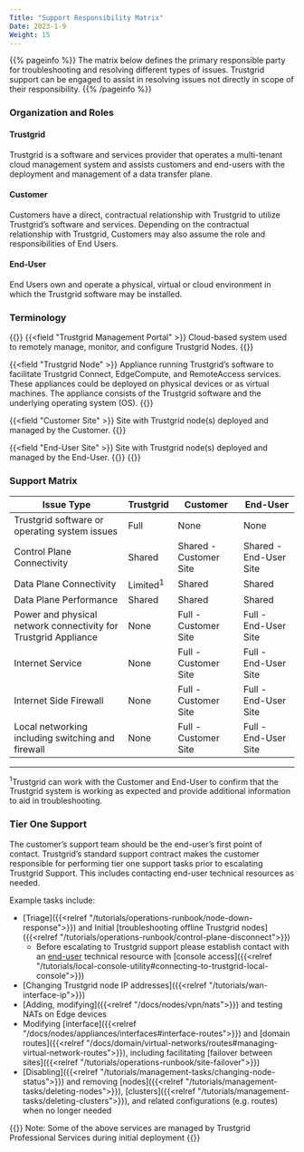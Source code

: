 ```yaml
---
Title: "Support Responsibility Matrix"
Date: 2023-1-9
Weight: 15
---
```


{{% pageinfo %}}
The matrix below defines the primary responsible party for troubleshooting and resolving different types of issues. Trustgrid support can be engaged to assist in resolving issues not directly in scope of their responsibility.
{{% /pageinfo %}}

### Organization and Roles

#### Trustgrid

Trustgrid is a software and services provider that operates a multi-tenant cloud management system and assists customers and end-users with the deployment and management of a data transfer plane.

#### Customer

Customers have a direct, contractual relationship with Trustgrid to utilize Trustgrid’s software and services. Depending on the contractual relationship with Trustgrid, Customers may also assume the role and responsibilities of End Users.

#### End-User

End Users own and operate a physical, virtual or cloud environment in which the Trustgrid software may be installed.

### Terminology

{{<fields>}}
{{<field "Trustgrid Management Portal" >}}
Cloud-based system used to remotely manage, monitor, and configure Trustgrid Nodes.
{{</field >}}

{{<field "Trustgrid Node" >}}
Appliance running Trustgrid’s software to facilitate Trustgrid Connect, EdgeCompute, and RemoteAccess services. These appliances could be deployed on physical devices or as virtual machines. The appliance consists of the Trustgrid software and the underlying operating system (OS).
{{</field >}}

{{<field "Customer Site" >}}
Site with Trustgrid node(s) deployed and managed by the Customer.
{{</field >}}

{{<field "End-User Site" >}}
Site with Trustgrid node(s) deployed and managed by the End-User.
{{</field >}}
{{</fields>}}

### Support Matrix

| Issue Type                                                      | Trustgrid           | Customer               | End-User               |
| --------------------------------------------------------------- | ------------------- | ---------------------- | ---------------------- |
| Trustgrid software or operating system issues                   | Full                | None                   | None                   |
| Control Plane Connectivity                                      | Shared              | Shared - Customer Site | Shared - End-User Site |
| Data Plane Connectivity                                         | Limited<sup>1</sup> | Shared                 | Shared                 |
| Data Plane Performance                                          | Shared              | Shared                 | Shared                 |
| Power and physical network connectivity for Trustgrid Appliance | None                | Full - Customer Site   | Full - End-User Site   |
| Internet Service                                                | None                | Full - Customer Site   | Full - End-User Site   |
| Internet Side Firewall                                          | None                | Full - Customer Site   | Full - End-User Site   |
| Local networking including switching and firewall               | None                | Full - Customer Site   | Full - End-User Site   |

---

<sup>1</sup>Trustgrid can work with the Customer and End-User to confirm that the Trustgrid system is working as expected and provide additional information to aid in troubleshooting.

### Tier One Support

The customer’s support team should be the end-user’s first point of contact. Trustgrid’s standard support contract makes the customer responsible for performing tier one support tasks prior to escalating Trustgrid Support. This includes contacting end-user technical resources as needed.

Example tasks include:

- [Triage]({{<relref "/tutorials/operations-runbook/node-down-response">}}) and Initial [troubleshooting offline Trustgrid nodes]({{<relref "/tutorials/operations-runbook/control-plane-disconnect">}})
  - Before escalating to Trustgrid support please establish contact with an [end-user](#end-user) technical resource with [console access]({{<relref "/tutorials/local-console-utility#connecting-to-trustgrid-local-console">}})
- [Changing Trustgrid node IP addresses]({{<relref "/tutorials/wan-interface-ip">}})
- [Adding, modifying]({{<relref "/docs/nodes/vpn/nats">}}) and testing NATs on Edge devices
- Modifying [interface]({{<relref "/docs/nodes/appliances/interfaces#interface-routes">}}) and [domain routes]({{<relref "/docs/domain/virtual-networks/routes#managing-virtual-network-routes">}}), including facilitating [failover between sites]({{<relref "/tutorials/operations-runbook/site-failover">}})
- [Disabling]({{<relref "/tutorials/management-tasks/changing-node-status">}}) and removing [nodes]({{<relref "/tutorials/management-tasks/deleting-nodes">}}), [clusters]({{<relref "/tutorials/management-tasks/deleting-clusters">}}), and related configurations (e.g. routes) when no longer needed

{{<alert>}} Note: Some of the above services are managed by Trustgrid Professional Services during initial deployment {{</alert>}}
